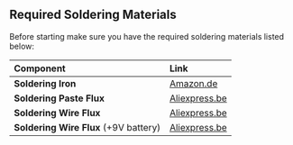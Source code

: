 ## Required Soldering Materials
Before starting make sure you have the required soldering materials listed below:

| Component |  Link | 
|:-------------|:------------------|
| **Soldering Iron**      | [Amazon.de](https://www.amazon.de/gp/product/B079ZN6Q2F)
| **Soldering Paste Flux**      | [Aliexpress.be](https://www.aliexpress.com/item/32864986454.html)
| **Soldering Wire Flux**      | [Aliexpress.be](https://www.aliexpress.com/item/32958719300.html)
| **Soldering Wire Flux** (+9V battery)      | [Aliexpress.be](https://www.aliexpress.com/item/32958719300.html)